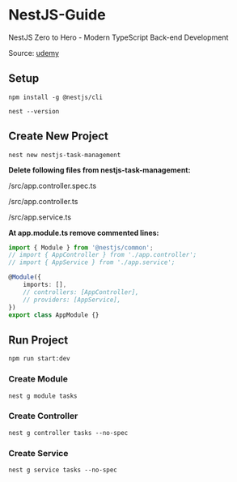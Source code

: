 # NestJS-Guide

NestJS Zero to Hero - Modern TypeScript Back-end Development

Source: [udemy](https://www.udemy.com/course/nestjs-zero-to-hero/)

## Setup
```
npm install -g @nestjs/cli

nest --version
```
## Create New Project
```
nest new nestjs-task-management
```

**Delete following files from nestjs-task-management:**

/src/app.controller.spec.ts

/src/app.controller.ts

/src/app.service.ts

**At app.module.ts remove commented lines:**
```typescript
import { Module } from '@nestjs/common';
// import { AppController } from './app.controller';
// import { AppService } from './app.service';

@Module({
    imports: [],
    // controllers: [AppController],
    // providers: [AppService],
})
export class AppModule {}
```
## Run Project
```shell
npm run start:dev
```
### Create Module
```shell
nest g module tasks
```

### Create Controller
```shell
nest g controller tasks --no-spec
```

### Create Service
```shell
nest g service tasks --no-spec
```